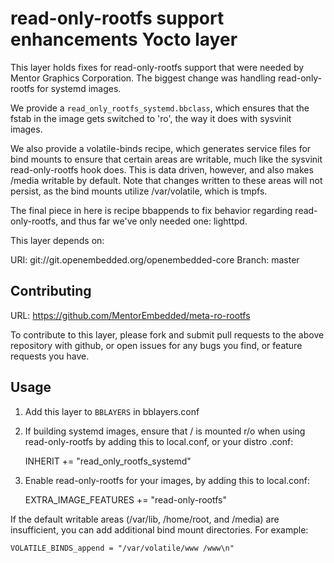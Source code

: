 read-only-rootfs support enhancements Yocto layer
=================================================

This layer holds fixes for read-only-rootfs support that were needed by Mentor
Graphics Corporation. The biggest change was handling read-only-rootfs for
systemd images.

We provide a `read_only_rootfs_systemd.bbclass`, which ensures that the fstab
in the image gets switched to 'ro', the way it does with sysvinit images.

We also provide a volatile-binds recipe, which generates service files for
bind mounts to ensure that certain areas are writable, much like the sysvinit
read-only-rootfs hook does. This is data driven, however, and also makes
/media writable by default. Note that changes written to these areas will not
persist, as the bind mounts utilize /var/volatile, which is tmpfs.

The final piece in here is recipe bbappends to fix behavior regarding
read-only-rootfs, and thus far we've only needed one: lighttpd.

This layer depends on:

URI: git://git.openembedded.org/openembedded-core
Branch: master

Contributing
------------

URL: https://github.com/MentorEmbedded/meta-ro-rootfs

To contribute to this layer, please fork and submit pull requests to the above
repository with github, or open issues for any bugs you find, or feature
requests you have.

Usage
-----

1. Add this layer to `BBLAYERS` in bblayers.conf
2. If building systemd images, ensure that / is mounted r/o when using
   read-only-rootfs by adding this to local.conf, or your distro .conf:

    INHERIT += "read_only_rootfs_systemd"
3. Enable read-only-rootfs for your images, by adding this to local.conf:

    EXTRA_IMAGE_FEATURES += "read-only-rootfs"

If the default writable areas (/var/lib, /home/root, and /media) are
insufficient, you can add additional bind mount directories. For example:

    VOLATILE_BINDS_append = "/var/volatile/www /www\n"

